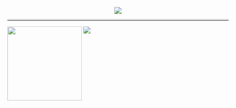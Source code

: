 <p align="center">
  <img src="https://github-profile-trophy.vercel.app/?username=r1&rank=SS,S,AAA,AA,A"/>
</p>

---

<div>
  <img height="170" align="left" src="https://github-readme-stats.vercel.app/api?username=r1&count_private=true&include_all_commits=true" />
  <img src="https://github-readme-stats.vercel.app/api/top-langs/?username=r1&layout=compact" />
</div>
